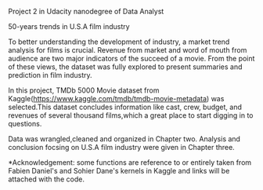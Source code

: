 Project 2 in Udacity nanodegree of Data Analyst

50-years trends in U.S.A film industry

To better understanding the development of industry, a market trend analysis for films is crucial. Revenue from market and word of mouth from audience are two major indicators of the succeed of a movie. From the point of these views, the dataset was fully explored to present summaries and prediction in film industry.

In this project, TMDb 5000 Movie dataset from Kaggle(https://www.kaggle.com/tmdb/tmdb-movie-metadata) was selected.This dataset concludes information like cast, crew, budget, and revenues of several thousand films,which a great place to start digging in to questions.

Data was wrangled,cleaned and organized in Chapter two. Analysis and conclusion focsing on U.S.A film industry were given in Chapter three.

*Acknowledgement: some functions are reference to or entirely taken from Fabien Daniel's and Sohier Dane's kernels in Kaggle and links will be attached with the code.
